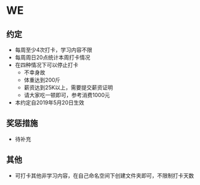 # WE

## 约定
- 每周至少4次打卡，学习内容不限
- 每周周日20点统计本周打卡情况
- 在四种情况下可以停止打卡
    - 不幸身故
    - 体重达到200斤
    - 薪资达到25K以上，需要提交薪资证明
    - 请大家吃一顿即可，参考消费1000元
- 本约定自2019年5月20日生效

## 奖惩措施 
- 待补充

## 其他
- 可打卡其他非学习内容，在自己命名空间下创建文件夹即可，不限制打卡天数


